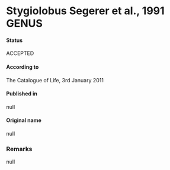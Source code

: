 Stygiolobus Segerer et al., 1991 GENUS
=======

#### Status
ACCEPTED

#### According to
The Catalogue of Life, 3rd January 2011

#### Published in
null

#### Original name
null

### Remarks
null